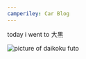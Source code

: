 ```yaml
---
camperiley: Car Blog
---
```


today i went to 大黒

![picture of daikoku futo](https://s3.amazonaws.com/speedhunters-wp-production/wp-content/uploads/2020/03/04125001/DSC00202.jpg)
